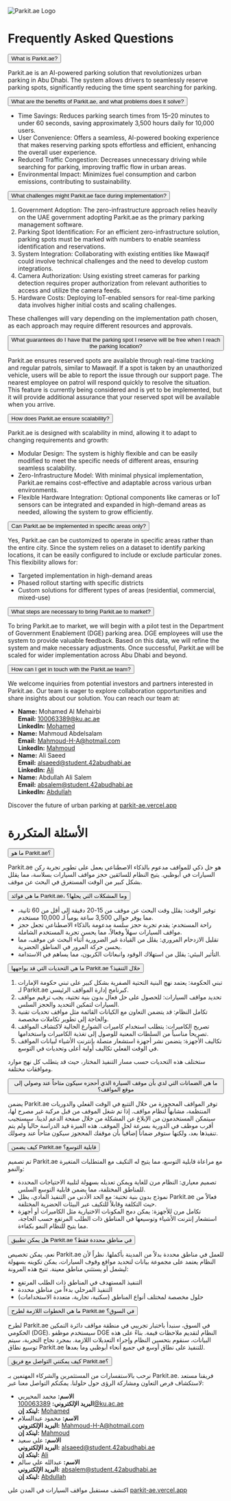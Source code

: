 <link rel="stylesheet" href="styles.css">

<div class="logo-container">
  <img src="Parkit-ae-full-logo.svg" alt="Parkit.ae Logo">
</div>

<!-- English Content -->
<div class="content-en">

<div class="faq-container">
<h1>Frequently Asked Questions</h1>

<div class="faq-item">
  <button class="faq-question">What is Parkit.ae?</button>
  <div class="faq-answer">
    <p>Parkit.ae is an AI-powered parking solution that revolutionizes urban parking in Abu Dhabi. The system allows drivers to seamlessly reserve parking spots, significantly reducing the time spent searching for parking.</p>
  </div>
</div>

<div class="faq-item">
  <button class="faq-question">What are the benefits of Parkit.ae, and what problems does it solve?</button>
  <div class="faq-answer">
    <ul>
      <li>Time Savings: Reduces parking search times from 15–20 minutes to under 60 seconds, saving approximately 3,500 hours daily for 10,000 users.</li>
      <li>User Convenience: Offers a seamless, AI-powered booking experience that makes reserving parking spots effortless and efficient, enhancing the overall user experience.</li>
      <li>Reduced Traffic Congestion: Decreases unnecessary driving while searching for parking, improving traffic flow in urban areas.</li>
      <li>Environmental Impact: Minimizes fuel consumption and carbon emissions, contributing to sustainability.</li>
    </ul>
  </div>
</div>

<div class="faq-item">
  <button class="faq-question">What challenges might Parkit.ae face during implementation?</button>
  <div class="faq-answer">
    <ol>
      <li>Government Adoption: The zero-infrastructure approach relies heavily on the UAE government adopting Parkit.ae as the primary parking management software.</li>
      <li>Parking Spot Identification: For an efficient zero-infrastructure solution, parking spots must be marked with numbers to enable seamless identification and reservations.</li>
      <li>System Integration: Collaborating with existing entities like Mawaqif could involve technical challenges and the need to develop custom integrations.</li>
      <li>Camera Authorization: Using existing street cameras for parking detection requires proper authorization from relevant authorities to access and utilize the camera feeds.</li>
      <li>Hardware Costs: Deploying IoT-enabled sensors for real-time parking data involves higher initial costs and scaling challenges.</li>
    </ol>
    <p>These challenges will vary depending on the implementation path chosen, as each approach may require different resources and approvals.</p>
  </div>
</div>

<div class="faq-item">
  <button class="faq-question">What guarantees do I have that the parking spot I reserve will be free when I reach the parking location?</button>
  <div class="faq-answer">
    <p>Parkit.ae ensures reserved spots are available through real-time tracking and regular patrols, similar to Mawaqif. If a spot is taken by an unauthorized vehicle, users will be able to report the issue through our support page. The nearest employee on patrol will respond quickly to resolve the situation. This feature is currently being considered and is yet to be implemented, but it will provide additional assurance that your reserved spot will be available when you arrive.</p>
  </div>
</div>

<div class="faq-item">
  <button class="faq-question">How does Parkit.ae ensure scalability?</button>
  <div class="faq-answer">
    <p>Parkit.ae is designed with scalability in mind, allowing it to adapt to changing requirements and growth:</p>
    <ul>
      <li>Modular Design: The system is highly flexible and can be easily modified to meet the specific needs of different areas, ensuring seamless scalability.</li>
      <li>Zero-Infrastructure Model: With minimal physical implementation, Parkit.ae remains cost-effective and adaptable across various urban environments.</li>
      <li>Flexible Hardware Integration: Optional components like cameras or IoT sensors can be integrated and expanded in high-demand areas as needed, allowing the system to grow efficiently.</li>
    </ul>
  </div>
</div>

<div class="faq-item">
  <button class="faq-question">Can Parkit.ae be implemented in specific areas only?</button>
  <div class="faq-answer">
    <p>Yes, Parkit.ae can be customized to operate in specific areas rather than the entire city. Since the system relies on a dataset to identify parking locations, it can be easily configured to include or exclude particular zones. This flexibility allows for:</p>
    <ul>
      <li>Targeted implementation in high-demand areas</li>
      <li>Phased rollout starting with specific districts</li>
      <li>Custom solutions for different types of areas (residential, commercial, mixed-use)</li>
    </ul>
  </div>
</div>

<div class="faq-item">
  <button class="faq-question">What steps are necessary to bring Parkit.ae to market?</button>
  <div class="faq-answer">
    <p>To bring Parkit.ae to market, we will begin with a pilot test in the Department of Government Enablement (DGE) parking area. DGE employees will use the system to provide valuable feedback. Based on this data, we will refine the system and make necessary adjustments. Once successful, Parkit.ae will be scaled for wider implementation across Abu Dhabi and beyond.</p>
  </div>
</div>

<div class="faq-item">
  <button class="faq-question">How can I get in touch with the Parkit.ae team?</button>
  <div class="faq-answer">
    <p>We welcome inquiries from potential investors and partners interested in Parkit.ae. Our team is eager to explore collaboration opportunities and share insights about our solution. You can reach our team at:</p>
    <ul>
      <li>
        <strong>Name:</strong> Mohamed Al Mehairbi<br>
        <strong>Email:</strong> <a href="mailto:100063389@ku.ac.ae">100063389@ku.ac.ae</a><br>
        <strong>LinkedIn:</strong> <a href="https://www.linkedin.com/in/malmehairbi/"target="_blank">Mohamed</a>
      </li>
      <li>
        <strong>Name:</strong> Mahmoud Abdelsalam<br>
        <strong>Email:</strong> <a href="mailto:Mahmoud-H-A@hotmail.com">Mahmoud-H-A@hotmail.com</a><br>
        <strong>LinkedIn:</strong> <a href="https://www.linkedin.com/in/madelsa"
        target="_blank">Mahmoud</a>
      </li>
      <li>
        <strong>Name:</strong> Ali Saeed<br>
        <strong>Email:</strong> <a href="mailto:alsaeed@student.42abudhabi.ae">alsaeed@student.42abudhabi.ae</a><br>
        <strong>LinkedIn:</strong> <a href="https://www.linkedin.com/in/alisaeed3/"
        target="_blank">Ali</a>
      </li>
      <li>
        <strong>Name:</strong> Abdullah Ali Salem<br>
        <strong>Email:</strong> <a href="mailto:absalem@student.42abudhabi.ae">absalem@student.42abudhabi.ae</a><br>
        <strong>LinkedIn:</strong> <a href="https://www.linkedin.com/in/abdullah-salem-tech/" target="_blank">Abdullah</a>
      </li>
    </ul>
  </div>
</div>

</div>

<div class="bottom-link">Discover the future of urban parking at <a href="https://parkit-ae.vercel.app" target="_blank" rel="noopener noreferrer">parkit-ae.vercel.app</a></div>
</div>

</div>

<!-- Arabic Content -->
<div class="content-ar">

<div class="faq-container">
<h1>الأسئلة المتكررة</h1>

<div class="faq-item">
  <button class="faq-question">ما هو Parkit.ae؟</button>
  <div class="faq-answer">
    <p>Parkit.ae هو حل ذكي للمواقف مدعوم بالذكاء الاصطناعي يعمل على تطوير تجربة ركن السيارات في أبوظبي. يتيح النظام للسائقين حجز مواقف السيارات بسلاسة، مما يقلل بشكل كبير من الوقت المستغرق في البحث عن موقف.</p>
  </div>
</div>

<div class="faq-item">
  <button class="faq-question">ما هي فوائد Parkit.ae، وما المشكلات التي يحلها؟</button>
  <div class="faq-answer">
    <ul>
      <li>توفير الوقت: يقلل وقت البحث عن موقف من 15-20 دقيقة إلى أقل من 60 ثانية، مما يوفر حوالي 3,500 ساعة يومياً لـ 10,000 مستخدم.</li>
      <li>راحة المستخدم: يقدم تجربة حجز سلسة مدعومة بالذكاء الاصطناعي تجعل حجز مواقف السيارات سهلاً وفعالاً، مما يحسن تجربة المستخدم الشاملة.</li>
      <li>تقليل الازدحام المروري: يقلل من القيادة غير الضرورية أثناء البحث عن موقف، مما يحسن حركة المرور في المناطق الحضرية.</li>
      <li>التأثير البيئي: يقلل من استهلاك الوقود وانبعاثات الكربون، مما يساهم في الاستدامة.</li>
    </ul>
  </div>
</div>

<div class="faq-item">
  <button class="faq-question">ما هي التحديات التي قد يواجهها Parkit.ae خلال التنفيذ؟</button>
  <div class="faq-answer">
    <ol>
      <li>تبني الحكومة: يعتمد نهج البنية التحتية الصفرية بشكل كبير على تبني حكومة الإمارات لـ Parkit.ae كبرنامج إدارة المواقف الرئيسي.</li>
      <li>تحديد مواقف السيارات: للحصول على حل فعال بدون بنية تحتية، يجب ترقيم مواقف السيارات لتمكين التحديد والحجز السلس.</li>
      <li>تكامل النظام: قد يتضمن التعاون مع الكيانات القائمة مثل مواقف تحديات تقنية والحاجة إلى تطوير تكاملات مخصصة.</li>
      <li>تصريح الكاميرات: يتطلب استخدام كاميرات الشوارع الحالية لاكتشاف المواقف تصريحاً مناسباً من السلطات المعنية للوصول إلى تغذية الكاميرات واستخدامها.</li>
      <li>تكاليف الأجهزة: يتضمن نشر أجهزة استشعار متصلة بإنترنت الأشياء لبيانات المواقف في الوقت الفعلي تكاليف أولية أعلى وتحديات في التوسع.</li>
    </ol>
    <p>ستختلف هذه التحديات حسب مسار التنفيذ المختار، حيث قد يتطلب كل نهج موارد وموافقات مختلفة.</p>
  </div>
</div>

<div class="faq-item">
  <button class="faq-question">ما هي الضمانات التي لدي بأن موقف السيارة الذي أحجزه سيكون متاحاً عند وصولي إلى موقع المواقف؟</button>
  <div class="faq-answer">
    <p>يضمن Parkit.ae توفر المواقف المحجوزة من خلال التتبع في الوقت الفعلي والدوريات المنتظمة، مشابهاً لنظام مواقف. إذا تم شغل الموقف من قبل مركبة غير مصرح لها، سيتمكن المستخدمون من الإبلاغ عن المشكلة من خلال صفحة الدعم لدينا. سيستجيب أقرب موظف في الدورية بسرعة لحل الموقف. هذه الميزة قيد الدراسة حالياً ولم يتم تنفيذها بعد، ولكنها ستوفر ضماناً إضافياً بأن موقفك المحجوز سيكون متاحاً عند وصولك.</p>
  </div>
</div>

<div class="faq-item">
  <button class="faq-question">كيف يضمن Parkit.ae قابلية التوسع؟</button>
  <div class="faq-answer">
    <p>تم تصميم Parkit.ae مع مراعاة قابلية التوسع، مما يتيح له التكيف مع المتطلبات المتغيرة والنمو:</p>
    <ul>
      <li>تصميم معياري: النظام مرن للغاية ويمكن تعديله بسهولة لتلبية الاحتياجات المحددة للمناطق المختلفة، مما يضمن قابلية التوسع السلس.</li>
      <li>نموذج بدون بنية تحتية: مع الحد الأدنى من التنفيذ المادي، يظل Parkit.ae فعالاً من حيث التكلفة وقابلاً للتكيف عبر البيئات الحضرية المختلفة.</li>
      <li>تكامل مرن للأجهزة: يمكن دمج المكونات الاختيارية مثل الكاميرات أو أجهزة استشعار إنترنت الأشياء وتوسيعها في المناطق ذات الطلب المرتفع حسب الحاجة، مما يتيح للنظام النمو بكفاءة.</li>
    </ul>
  </div>
</div>

<div class="faq-item">
  <button class="faq-question">هل يمكن تطبيق Parkit.ae في مناطق محددة فقط؟</button>
  <div class="faq-answer">
    <p>نعم، يمكن تخصيص Parkit.ae للعمل في مناطق محددة بدلاً من المدينة بأكملها. نظراً لأن النظام يعتمد على مجموعة بيانات لتحديد مواقع وقوف السيارات، يمكن تكوينه بسهولة ليشمل أو يستثني مناطق معينة. تتيح هذه المرونة:</p>
    <ul>
      <li>التنفيذ المستهدف في المناطق ذات الطلب المرتفع</li>
      <li>التنفيذ المرحلي بدءاً من مناطق محددة</li>
      <li>حلول مخصصة لمختلف أنواع المناطق (سكنية، تجارية، متعددة الاستخدامات)</li>
    </ul>
  </div>
</div>

<div class="faq-item">
  <button class="faq-question">ما هي الخطوات اللازمة لطرح Parkit.ae في السوق؟</button>
  <div class="faq-answer">
    <p>لطرح Parkit.ae في السوق، سنبدأ باختبار تجريبي في منطقة مواقف دائرة التمكين الحكومي (DGE). سيستخدم موظفو DGE النظام لتقديم ملاحظات قيمة. بناءً على هذه البيانات، سنقوم بتحسين النظام وإجراء التعديلات اللازمة. بمجرد نجاح التجربة، سيتم توسيع نطاق Parkit.ae للتنفيذ على نطاق أوسع في جميع أنحاء أبوظبي وما بعدها.</p>
  </div>
</div>

<div class="faq-item">
  <button class="faq-question">كيف يمكنني التواصل مع فريق Parkit.ae؟</button>
  <div class="faq-answer">
    <p>نرحب بالاستفسارات من المستثمرين والشركاء المهتمين بـ Parkit.ae. فريقنا مستعد لاستكشاف فرص التعاون ومشاركة الرؤى حول حلولنا. يمكنكم التواصل معنا عبر:</p>
    <ul>
      <li>
        <strong>الاسم:</strong> محمد المحيربي<br>
        <strong>البريد الإلكتروني:</strong> <a href="mailto:100063389@ku.ac.ae">100063389@ku.ac.ae</a><br>
        <strong>لينكد إن:</strong> <a href="https://www.linkedin.com/in/malmehairbi/" target="_blank">Mohamed</a>
      </li>
      <li>
        <strong>الاسم:</strong> محمود عبدالسلام<br>
        <strong>البريد الإلكتروني:</strong> <a href="mailto:Mahmoud-H-A@hotmail.com">Mahmoud-H-A@hotmail.com</a><br>
        <strong>لينكد إن:</strong> <a href="https://www.linkedin.com/in/madelsa" target="_blank">Mahmoud</a>
      </li>
      <li>
        <strong>الاسم:</strong> علي سعيد<br>
        <strong>البريد الإلكتروني:</strong> <a href="mailto:alsaeed@student.42abudhabi.ae">alsaeed@student.42abudhabi.ae</a><br>
        <strong>لينكد إن:</strong> <a href="https://www.linkedin.com/in/alisaeed3/" target="_blank">Ali</a>
      </li>
      <li>
        <strong>الاسم:</strong> عبدالله علي سالم<br>
        <strong>البريد الإلكتروني:</strong> <a href="mailto:absalem@student.42abudhabi.ae">absalem@student.42abudhabi.ae</a><br>
        <strong>لينكد إن:</strong> <a href="https://www.linkedin.com/in/abdullah-salem-tech/" target="_blank">Abdullah</a>
      </li>
    </ul>
  </div>
</div>

</div>

<div class="bottom-link">اكتشف مستقبل مواقف السيارات في المدن على <a href="https://parkit-ae.vercel.app" target="_blank" rel="noopener noreferrer">parkit-ae.vercel.app</a></div>
</div>

</div>
